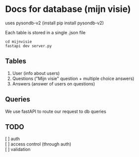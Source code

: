 # Docs for database (mijn visie)
uses pysondb-v2 (install pip install pysondb-v2)

Each table is stored in a single .json file

```shell
cd mijnvisie
fastapi dev server.py
```

## Tables
1. User (info about users)
2. Questions ("Mijn visie" question + multiple choice answers)
3. Answers (answer of users on questions)

## Queries
We use fastAPI to route our request to db queries

## TODO
[ ] auth  
[ ] access control (through auth)  
[ ] validation  